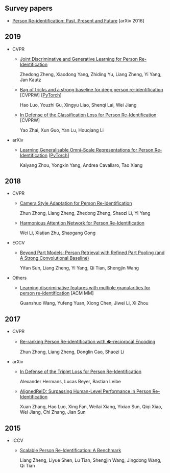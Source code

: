 ## Survey papers
+ [Person Re-identification: Past, Present and Future](https://arxiv.org/pdf/1610.02984.pdf) [arXiv 2016]

## 2019
+ CVPR

    - [Joint Discriminative and Generative Learning for Person Re-Identification](http://openaccess.thecvf.com/content_CVPR_2019/papers/Zheng_Joint_Discriminative_and_Generative_Learning_for_Person_Re-Identification_CVPR_2019_paper.pdf)

        Zhedong Zheng, Xiaodong Yang, Zhiding Yu, Liang Zheng, Yi Yang, Jan Kautz

    - [Bag of tricks and a strong baseline for deep person re-identification](http://openaccess.thecvf.com/content_CVPRW_2019/papers/TRMTMCT/Luo_Bag_of_Tricks_and_a_Strong_Baseline_for_Deep_Person_CVPRW_2019_paper.pdf) [CVPRW] [[PyTorch](https://github.com/michuanhaohao/reid-strong-baseline)]

        Hao Luo, Youzhi Gu, Xingyu Liao, Shenqi Lai, Wei Jiang

    - [In Defense of the Classification Loss for Person Re-Identification](http://openaccess.thecvf.com/content_CVPRW_2019/papers/TRMTMCT/Zhai_In_Defense_of_the_Classification_Loss_for_Person_Re-Identification_CVPRW_2019_paper.pdf) [CVPRW]

        Yao Zhai, Xun Guo, Yan Lu, Houqiang Li

+ arXiv 

    - [Learning Generalisable Omni-Scale Representations for Person Re-Identification](https://arxiv.org/pdf/1910.06827.pdf) [[PyTorch](https://github.com/KaiyangZhou/deep-person-reid)]

        Kaiyang Zhou, Yongxin Yang, Andrea Cavallaro, Tao Xiang



## 2018
+ CVPR 

    - [Camera Style Adaptation for Person Re-Identification](http://openaccess.thecvf.com/content_cvpr_2018/papers/Zhong_Camera_Style_Adaptation_CVPR_2018_paper.pdf)

        Zhun Zhong, Liang Zheng, Zhedong Zheng, Shaozi Li, Yi Yang

    - [Harmonious Attention Network for Person Re-Identification](http://openaccess.thecvf.com/content_cvpr_2018/papers/Li_Harmonious_Attention_Network_CVPR_2018_paper.pdf)

        Wei Li, Xiatian Zhu, Shaogang Gong

+ ECCV

    - [Beyond Part Models: Person Retrieval with Refined Part Pooling (and A Strong Convolutional Baseline)](http://openaccess.thecvf.com/content_ECCV_2018/papers/Yifan_Sun_Beyond_Part_Models_ECCV_2018_paper.pdf)

        Yifan Sun, Liang Zheng, Yi Yang, Qi Tian, Shengjin Wang

+ Others

    - [Learning discriminative features with multiple granularities for person re-identification](https://arxiv.org/pdf/1804.01438.pdf) [ACM MM]

        Guanshuo Wang, Yufeng Yuan, Xiong Chen, Jiwei Li, Xi Zhou





## 2017
+ CVPR
    
    - [Re-ranking Person Re-identification with �-reciprocal Encoding](http://openaccess.thecvf.com/content_cvpr_2017/papers/Zhong_Re-Ranking_Person_Re-Identification_CVPR_2017_paper.pdf)

        Zhun Zhong, Liang Zheng, Donglin Cao, Shaozi Li
    
+ arXiv

    - [In Defense of the Triplet Loss for Person Re-Identification](https://arxiv.org/pdf/1703.07737.pdf)

        Alexander Hermans, Lucas Beyer, Bastian Leibe

    - [AlignedReID: Surpassing Human-Level Performance in Person Re-Identification](https://arxiv.org/pdf/1711.08184.pdf)

        Xuan Zhang, Hao Luo, Xing Fan, Weilai Xiang, Yixiao Sun, Qiqi Xiao, Wei Jiang, Chi Zhang, Jian Sun

## 2015
+ ICCV

    - [Scalable Person Re-Identification: A Benchmark](https://www.cv-foundation.org/openaccess/content_iccv_2015/papers/Zheng_Scalable_Person_Re-Identification_ICCV_2015_paper.pdf)

        Liang Zheng, Liyue Shen, Lu Tian, Shengjin Wang, Jingdong Wang, Qi Tian